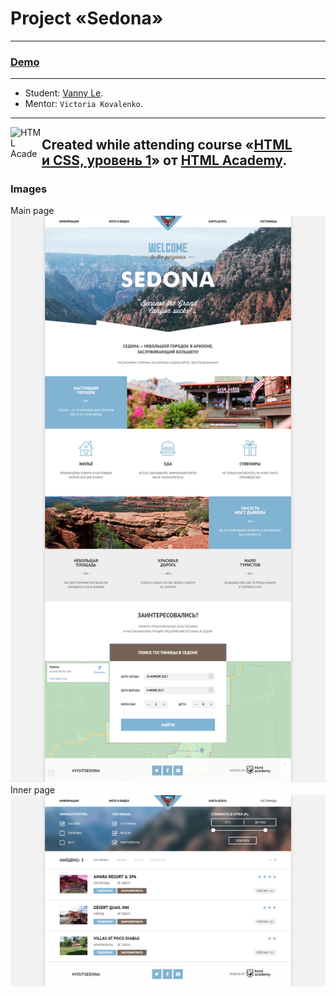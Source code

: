 # Project «Sedona»
---
### [Demo](https://vannyle.github.io/sedona/)
---
* Student: [Vanny Le](https://up.htmlacademy.ru/htmlcss/26/user/1163991).
* Mentor: `Victoria Kovalenko`.
---

<a href="https://htmlacademy.ru/intensive/htmlcss"><img align="left" width="50" height="50" alt="HTML Academy" src="https://up.htmlacademy.ru/static/img/intensive/htmlcss/logo-for-github-2.png"></a>

Created while attending course «[HTML и CSS, уровень 1](https://htmlacademy.ru/intensive/htmlcss)» от [HTML Academy](https://htmlacademy.ru).
---
### Images
Main page
![alt text](index-page.png)
Inner page
![alt text](inner-page.png)
